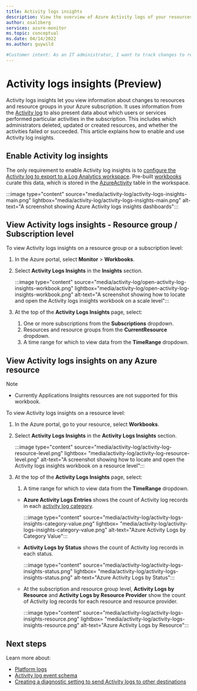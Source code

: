 ```yaml
---
title: Activity logs insights 
description: View the overview of Azure Activity logs of your resources
author: osalzberg
services: azure-monitor
ms.topic: conceptual
ms.date: 04/14/2022
ms.author: guywild

#Customer intent: As an IT administrator, I want to track changes to resource groups or specific resources in a subscription and to see which administrators or services make these changes. 
---
```

 
# Activity logs insights (Preview)
Activity logs insights let you view information about changes to resources and resource groups in your Azure subscription. It uses information from the [Activity log](activity-log.md) to also present data about which users or services performed particular activities in the subscription. This includes which administrators deleted, updated or created resources, and whether the activities failed or succeeded. This article explains how to enable and use Activity log insights. 

## Enable Activity log insights
The only requirement to enable Activity log insights is to [configure the Activity log to export to a Log Analytics workspace](activity-log.md#send-to-log-analytics-workspace). Pre-built [workbooks](../visualize/workbooks-overview.md) curate this data, which is stored in the [AzureActivity](/azure/azure-monitor/reference/tables/azureactivity) table in the workspace. 

:::image type="content" source="media/activity-log/activity-logs-insights-main.png" lightbox="media/activity-log/activity-logs-insights-main.png" alt-text="A screenshot showing Azure Activity logs insights dashboards":::

## View Activity logs insights - Resource group / Subscription level

To view Activity logs insights on a resource group or a subscription level:

1. In the Azure portal, select **Monitor** > **Workbooks**.
1. Select **Activity Logs Insights** in the **Insights** section. 

    :::image type="content" source="media/activity-log/open-activity-log-insights-workbook.png" lightbox="media/activity-log/open-activity-log-insights-workbook.png" alt-text="A screenshot showing how to locate and open the Activity logs insights workbook on a scale level":::

1. At the top of the **Activity Logs Insights** page, select:
    1. One or more subscriptions from the **Subscriptions** dropdown.
    1. Resources and resource groups from the **CurrentResource** dropdown.
    1. A time range for which to view data from the **TimeRange** dropdown.
## View Activity logs insights on any Azure resource

>[!Note]
> * Currently Applications Insights resources are not supported for this workbook.

To view Activity logs insights on a resource level:

1. In the Azure portal, go to your resource, select **Workbooks**.
1. Select **Activity Logs Insights** in the **Activity Logs Insights** section. 

    :::image type="content" source="media/activity-log/activity-log-resource-level.png" lightbox= "media/activity-log/activity-log-resource-level.png" alt-text="A screenshot showing how to locate and open the Activity logs insights workbook on a resource level":::

1. At the top of the **Activity Logs Insights** page, select:
    
    1. A time range for which to view data from the **TimeRange** dropdown.
    * **Azure Activity Logs Entries** shows the count of Activity log records in each [activity log category](./activity-log-schema.md#categories).
     
        :::image type="content" source="media/activity-log/activity-logs-insights-category-value.png" lightbox= "media/activity-log/activity-logs-insights-category-value.png" alt-text="Azure Activity Logs by Category Value":::
    
    * **Activity Logs by Status** shows the count of Activity log records in each status.
    
        :::image type="content" source="media/activity-log/activity-logs-insights-status.png" lightbox= "media/activity-log/activity-logs-insights-status.png" alt-text="Azure Activity Logs by Status":::
    
    * At the subscription and resource group level, **Activity Logs by Resource** and **Activity Logs by Resource Provider** show the count of Activity log records for each resource and resource provider.
    
        :::image type="content" source="media/activity-log/activity-logs-insights-resource.png" lightbox= "media/activity-log/activity-logs-insights-resource.png" alt-text="Azure Activity Logs by Resource":::
    
## Next steps
Learn more about:
* [Platform logs](./platform-logs-overview.md)
* [Activity log event schema](activity-log-schema.md)
* [Creating a diagnostic setting to send Activity logs to other destinations](./diagnostic-settings.md)